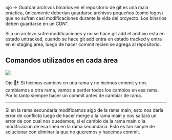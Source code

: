ojo -> Guardar archivos binarios en el repositorio de git es una mala práctica, únicamente deberían guardarse archivos pequeños (como logos) que no sufran casi modificaciones durante la vida del proyecto. Los binarios deben guardarse en un CDN”.

Si a un archivo sufre modificaciones y no se hace git add el archivo esta en estado untracked, cuando se hace git add entra en estado tracked y entra en el staging area, luego de hacer commit recien se agrega al repositorio.

## **Comandos utilizados en cada área**

![](https://static.platzi.com/media/user_upload/estados-git-0acb84f7-5080-4098-99d9-59012a3b8e86.jpg)

Ojo 👀❗: Si hicimos cambios en una rama y no hicimos commit y nos cambiamos a otra rama, vamos a perder todos los cambios en esa rama. Por lo tanto siempre hacer un commit antes de cambiar de rama.

---

Si en la rama secundaria modificamos algo de la rama main, esto nos daría error de conflicto luego de hacer merge a la rama main y nos saltará un error de con cual nos quedamos, si el cambio de la rama main o la modificacion de esa linea en la rama secundaria. Esto es tan simple de solucionar con eliminar la que no queremos y hacemos commit.
